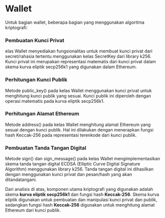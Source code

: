 # Wallet

Untuk bagian wallet, beberapa bagian yang menggunakan algoritma kriptografi:

### Pembuatan Kunci Privat

elas Wallet menyediakan fungsionalitas untuk membuat kunci privat dari secret/rahasia tertentu menggunakan kelas SecretKey dari library k256. Kunci privat ini merupakan representasi matematis dari kunci privat dalam skema kurva eliptik secp256k1 yang digunakan dalam Ethereum.

### Perhitungan Kunci Publik

Metode public_key() pada kelas Wallet menggunakan kunci privat untuk menghitung kunci publik yang sesuai. Kunci publik ini diperoleh dengan operasi matematis pada kurva eliptik secp256k1.

### Perhitungan Alamat Ethereum

Metode address() pada kelas Wallet menghitung alamat Ethereum yang sesuai dengan kunci publik. Hal ini dilakukan dengan menerapkan fungsi hash Keccak-256 pada representasi terenkode dari kunci publik.

### Pembuatan Tanda Tangan Digital

Metode sign() dan sign_message() pada kelas Wallet mengimplementasikan skema tanda tangan digital ECDSA (Elliptic Curve Digital Signature Algorithm) menggunakan library k256. Tanda tangan digital ini dihasilkan dengan menggunakan kunci privat dan pesan/hash yang akan ditandatangani.

Dari analisis di atas, komponen utama kriptografi yang digunakan adalah skema **kurva eliptik secp256k1** dan fungsi hash **Keccak-256**. Skema kurva eliptik digunakan untuk pembuatan dan manipulasi kunci privat dan publik, sedangkan fungsi hash **Keccak-256** digunakan untuk menghitung alamat Ethereum dari kunci publik.
